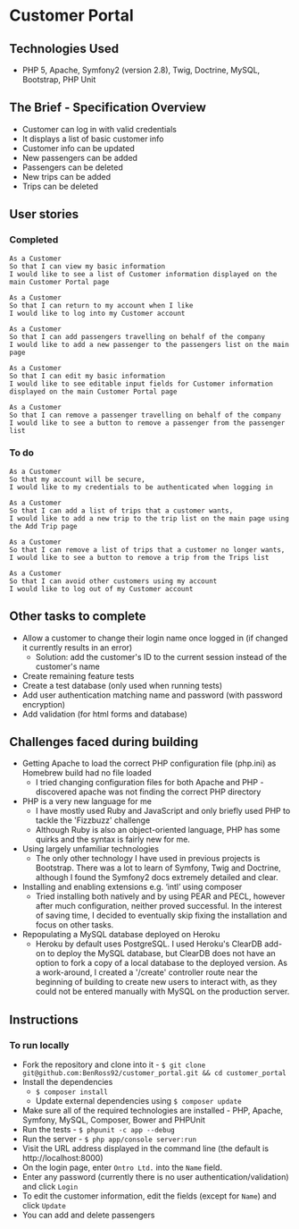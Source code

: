 # Customer Portal

## Technologies Used

- PHP 5, Apache, Symfony2 (version 2.8), Twig, Doctrine, MySQL, Bootstrap, PHP Unit

## The Brief - Specification Overview

- Customer can log in with valid credentials
- It displays a list of basic customer info
- Customer info can be updated
- New passengers can be added
- Passengers can be deleted
- New trips can be added
- Trips can be deleted

## User stories

### Completed
```
As a Customer
So that I can view my basic information
I would like to see a list of Customer information displayed on the main Customer Portal page

As a Customer
So that I can return to my account when I like
I would like to log into my Customer account

As a Customer
So that I can add passengers travelling on behalf of the company
I would like to add a new passenger to the passengers list on the main page

As a Customer
So that I can edit my basic information
I would like to see editable input fields for Customer information displayed on the main Customer Portal page

As a Customer
So that I can remove a passenger travelling on behalf of the company
I would like to see a button to remove a passenger from the passenger list
```

### To do
```
As a Customer
So that my account will be secure,
I would like to my credentials to be authenticated when logging in

As a Customer
So that I can add a list of trips that a customer wants,
I would like to add a new trip to the trip list on the main page using the Add Trip page

As a Customer
So that I can remove a list of trips that a customer no longer wants,
I would like to see a button to remove a trip from the Trips list

As a Customer
So that I can avoid other customers using my account
I would like to log out of my Customer account
```

## Other tasks to complete

- Allow a customer to change their login name once logged in (if changed it currently results in an error)
  - Solution: add the customer's ID to the current session instead of the customer's name
- Create remaining feature tests
- Create a test database (only used when running tests)
- Add user authentication matching name and password (with password encryption)
- Add validation (for html forms and database)

## Challenges faced during building

- Getting Apache to load the correct PHP configuration file (php.ini) as Homebrew build had no file loaded
  - I tried changing configuration files for both Apache and PHP - discovered apache was not finding the correct PHP directory
- PHP is a very new language for me
  - I have mostly used Ruby and JavaScript and only briefly used PHP to tackle the 'Fizzbuzz' challenge
  - Although Ruby is also an object-oriented language, PHP has some quirks and the syntax is fairly new for me.
- Using largely unfamiliar technologies
  - The only other technology I have used in previous projects is Bootstrap. There was a lot to learn of Symfony, Twig and Doctrine, although I found the Symfony2 docs extremely detailed and clear.
- Installing and enabling extensions e.g. ‘intl’ using composer
  - Tried installing both natively and by using PEAR and PECL, however after much configuration, neither proved successful. In the interest of saving time, I decided to eventually skip fixing the installation and focus on other tasks.
- Repopulating a MySQL database deployed on Heroku
  - Heroku by default uses PostgreSQL. I used Heroku's ClearDB add-on to deploy the MySQL database, but ClearDB does not have an option to fork a copy of a local database to the deployed version. As a work-around, I created a '/create' controller route near the beginning of building to create new users to interact with, as they could not be entered manually with MySQL on the production server.

## Instructions

### To run locally

- Fork the repository and clone into it - `$ git clone git@github.com:BenRoss92/customer_portal.git && cd customer_portal`
- Install the dependencies
  - `$ composer install`
  - Update external dependencies using `$ composer update`
- Make sure all of the required technologies are installed - PHP, Apache, Symfony, MySQL, Composer, Bower and PHPUnit
- Run the tests - `$ phpunit -c app --debug`
- Run the server - `$ php app/console server:run`
- Visit the URL address displayed in the command line (the default is http://localhost:8000)
- On the login page, enter `Ontro Ltd.` into the `Name` field.
- Enter any password (currently there is no user authentication/validation) and click `Login`
- To edit the customer information, edit the fields (except for `Name`) and click `Update`
- You can add and delete passengers
